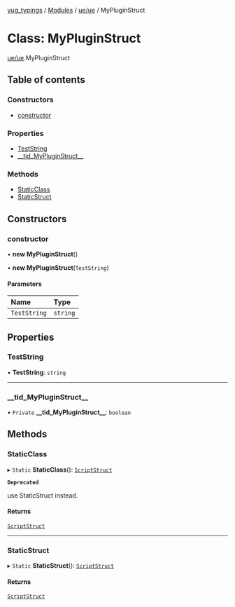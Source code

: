 [yug_typings](../README.md) / [Modules](../modules.md) / [ue/ue](../modules/ue_ue.md) / MyPluginStruct

# Class: MyPluginStruct

[ue/ue](../modules/ue_ue.md).MyPluginStruct

## Table of contents

### Constructors

- [constructor](ue_ue.MyPluginStruct.md#constructor)

### Properties

- [TestString](ue_ue.MyPluginStruct.md#teststring)
- [\_\_tid\_MyPluginStruct\_\_](ue_ue.MyPluginStruct.md#__tid_mypluginstruct__)

### Methods

- [StaticClass](ue_ue.MyPluginStruct.md#staticclass)
- [StaticStruct](ue_ue.MyPluginStruct.md#staticstruct)

## Constructors

### constructor

• **new MyPluginStruct**()

• **new MyPluginStruct**(`TestString`)

#### Parameters

| Name | Type |
| :------ | :------ |
| `TestString` | `string` |

## Properties

### TestString

• **TestString**: `string`

___

### \_\_tid\_MyPluginStruct\_\_

• `Private` **\_\_tid\_MyPluginStruct\_\_**: `boolean`

## Methods

### StaticClass

▸ `Static` **StaticClass**(): [`ScriptStruct`](ue_ue.ScriptStruct.md)

**`Deprecated`**

use StaticStruct instead.

#### Returns

[`ScriptStruct`](ue_ue.ScriptStruct.md)

___

### StaticStruct

▸ `Static` **StaticStruct**(): [`ScriptStruct`](ue_ue.ScriptStruct.md)

#### Returns

[`ScriptStruct`](ue_ue.ScriptStruct.md)

